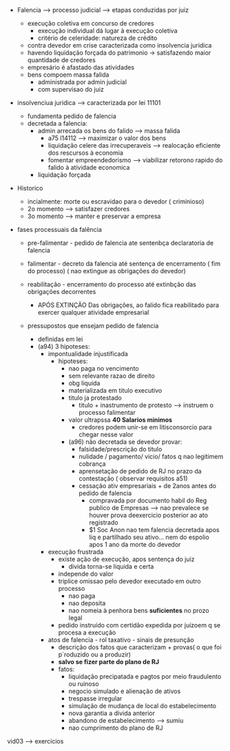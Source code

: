 - Falencia --> processo judicial --> etapas conduzidas por juiz
	- execução coletiva em concurso de credores
		- execução individual dá lugar à execução coletiva
		- critério de celeridade: natureza de crédito
	- contra devedor em crise caracterizada como insolvencia juridica
	- havendo liquidação forçada do patrimonio -> satisfazendo maior quantidade de credores
	- empresário é afastado das atividades
	- bens compoem massa falida
		- administrada por admin judicial
		- com supervisao do juiz

- insolvenciua juridica --> caracterizada por lei 11101
	- fundamenta pedido de falencia
	- decretada a falencia:
		- admin arrecada os bens do falido --> massa falida
			- a75 l14112 --> maximizar o valor dos bens
			- liquidação celere das irrecuperaveis --> realocação eficiente dos rescursos à economia
			- fomentar empreendedorismo --> viabilizar retorono rapido do falido à atividade economica
		- liquidação forçada 

- Historico
	- incialmente: morte ou escravidao para o devedor ( criminioso)
	- 2o momento --> satisfazer credores
	- 3o momento --> manter e preservar a empresa

- fases processuais da falência
	- pre-falimentar - pedido de falencia ate sentenbça declaratoria de falencia
	- falimentar - decreto da falencia até  sentença de encerramento ( fim do processo) ( nao extingue as obrigações do devedor)
	- reabilitação - encerramento do processo até extinbção das obrigações decorrentes
		- APÓS EXTINÇÃO Das obrigações, ao falido fica reabilitado para exercer qualquer atividade empresarial

  - pressupostos que ensejam pedido de falencia
	  - definidas em lei
	  - (a94) 3 hipoteses:
		  - impontualidade injustificada
			  - hipoteses:
				  - nao paga no vencimento
				  - sem relevante razao de direito
				  - obg liquida
				  - materializada em titulo executivo
				  - titulo ja protestado
					  - titulo  + inastrumento de protesto --> instruem o processo falimentar
				  - valor ultrapssa **40 Salarios minimos**
					  - credores podem unir-se em litisconsorcio para chegar nesse valor 
				  - (a96) não decretada se devedor provar:
					  - falsidade/prescrição do titulo
					  - nulidade / pagamento/ vicio/ fatos q nao legitimem cobrança
					  - aprensetação de pedido de RJ no prazo da contestação ( observar requisitos a51)
					  - cessação ativ empresariais + de 2anos antes do pedido de falencia
						  - compravada por documento habil do Reg publico de Empresas --> nao prevalece se houver prova deexercicio posterior ao ato registrado
						- $1 Soc Anon nao tem falencia decretada apos liq e partilhado seu ativo... nem do espolio apos 1 ano da morte do devedor
		  - execução frustrada
			  - existe ação de execução, apos sentença do juiz
				  - divida torna-se liquida e certa
			  - independe do valor
			  - triplice omissao pelo devedor executado em outro processo
				  - nao paga
				  - nao deposita
				  - nao nomeia  à penhora bens **suficientes** no prozo legal
			- pedido instruído com certidão expedida por juízoem  q se procesa a execução
		  - atos de falencia - rol taxativo - sinais de presunção
			  - descrição dos fatos que caracterizam + provas( o que foi p´roduzido ou a produzir)
			  - **salvo se fizer parte do plano de RJ**
			  - fatos:
				  - liquidação precipatada  e pagtos por meio fraudulento ou ruinoso
				  - negocio simulado e alienação de ativos
				  - trespasse irregular
				  - simulação de mudança de local do estabelecimento
				  - nova garantia a divida anterior
				  - abandono de estabelecimento --> sumiu
				  - nao cumprimento do plano de RJ


vid03 --> exercicios